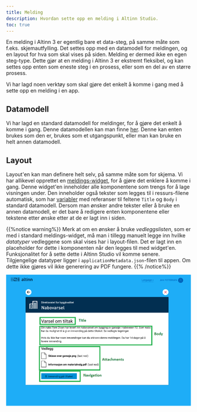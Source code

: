 ```yaml
---
title: Melding
description: Hvordan sette opp en melding i Altinn Studio.
toc: true
---
```


En melding i Altinn 3 er egentlig bare et data-steg, på samme måte som f.eks. skjemautfylling. Det settes opp med en datamodell for meldingen, og en 
layout for hva som skal vises på siden. Melding er dermed ikke en egen steg-type. Dette gjør at en melding i Altinn 3 er ekstremt fleksibel, og kan settes opp enten som eneste steg i en prosess, eller som en del av en større prosess.

Vi har lagd noen verktøy som skal gjøre det enkelt å komme i gang med å sette opp en melding i en app.

## Datamodell
Vi har lagd en standard datamodell for meldinger, for å gjøre det enkelt å komme i gang. Denne datamodellen kan man finne [her](https://altinncdn.no/schemas/xsd/message/message.schema.v1.xsd). Denne kan enten brukes som den er, brukes som et utgangspunkt, eller man kan bruke en helt annen datamodell. 

## Layout
Layout'en kan man definere helt selv, på samme måte som for skjema. Vi har allikevel opprettet en [meldings-widget](../../../ux/widgets), for å gjøre det enklere å komme i gang. Denne widget'en inneholder alle komponentene som trengs for å lage visningen under. Den inneholder også tekster som legges til i ressurs-filene automatisk, som har [variabler](../../../ux/texts#variabler-i-tekster) med referanser til feltene `Title` og `Body` i standard datamodell. Dersom man ønsker andre tekster eller å bruke en annen datamodell, er det bare å redigere enten komponentene eller tekstene etter ønske etter at de er lagt inn i siden.

{{%notice warning%}}
Merk at om en ønsker å bruke _vedleggslisten_, som er med i standard meldings-widget, må man i tillegg manuelt legge inn hvilke _datatyper_ vedleggene som skal vises har i layout-filen. Det er lagt inn en placeholder for dette i komponenten når den legges til med widget'en. Funksjonalitet for å sette dette i Altinn Studio vil komme senere. Tilgjengelige datatyper ligger i `applicationMetadata.json`-filen til appen. Om dette ikke gjøres vil ikke generering av PDF fungere.
{{% /notice%}}

![Standard meldings-visning](message-app.png "Standard meldings-visning")